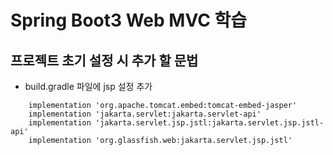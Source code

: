 # Spring Boot3 Web MVC 학습

## 프로젝트 초기 설정 시 추가 할 문법
- build.gradle 파일에 jsp 설정 추가
```
    implementation 'org.apache.tomcat.embed:tomcat-embed-jasper'
    implementation 'jakarta.servlet:jakarta.servlet-api'
    implementation 'jakarta.servlet.jsp.jstl:jakarta.servlet.jsp.jstl-api'
    implementation 'org.glassfish.web:jakarta.servlet.jsp.jstl'
```